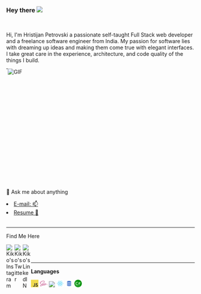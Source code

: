 ### Hey there <img src="https://media.giphy.com/media/hvRJCLFzcasrR4ia7z/giphy.gif" width="25px">

<br />

Hi, I'm Hristijan Petrovski a passionate self-taught Full Stack web developer and a freelance software engineer from India. My passion for software lies with dreaming up ideas and making them come true with elegant interfaces. I take great care in the experience, architecture, and code quality of the things I build.

  <img align="right" alt="GIF" src="https://github.com/abhisheknaiidu/abhisheknaiidu/blob/master/code.gif?raw=true" width="500" height="320" />
  
<hr>


💬 Ask me about anything

<li><a href="mailto:kiko-bt@hotmail.com">E-mail:  <span> 📫 </span></a></li> 
<li><a href="https://drive.google.com/file/d/1VktZuBqyY9ssvL4LOjtA5SROMngRSYHR/view">Resume  <span> 📝 </span></a></li> 


<br>
<hr>

Find Me Here

<a href="https://www.instagram.com/">
  <img align="left" alt="Kiko's Instagram" width="22px" src="https://www.flaticon.com/svg/vstatic/svg/174/174855.svg?token=exp=1614361241~hmac=1735b9252a8876d4d60dd4c01e04d834" />
</a>
<a href="https://www.facebook.com/">
  <img align="left" alt="Kiko's Twitter" width="22px" src="https://raw.githubusercontent.com/peterthehan/peterthehan/master/assets/twitter.svg" />
</a>
<a href="https://www.linkedin.com/">
  <img align="left" alt="Kiko's LinkedIN" width="22px" src="https://raw.githubusercontent.com/peterthehan/peterthehan/master/assets/linkedin.svg" />
</a>


<br>
<br>
<hr>


**Languages**  

<code><img height="20" src="https://raw.githubusercontent.com/github/explore/80688e429a7d4ef2fca1e82350fe8e3517d3494d/topics/javascript/javascript.png"></code>
<code><img height="20" src="https://raw.githubusercontent.com/github/explore/80688e429a7d4ef2fca1e82350fe8e3517d3494d/topics/sass/sass.png"></code>
<code><img height="20" src="https://raw.githubusercontent.com/github/explore/80688e429a7d4ef2fca1e82350fe8e3517d3494d/topics/photoshop/photoshop.png"></code>
<code><img height="20" src="https://raw.githubusercontent.com/github/explore/80688e429a7d4ef2fca1e82350fe8e3517d3494d/topics/react/react.png"></code>
<code><img height="20" src="https://raw.githubusercontent.com/github/explore/80688e429a7d4ef2fca1e82350fe8e3517d3494d/topics/sql/sql.png"></code>
<code><img height="20" src="https://raw.githubusercontent.com/github/explore/80688e429a7d4ef2fca1e82350fe8e3517d3494d/topics/csharp/csharp.png"></code>





